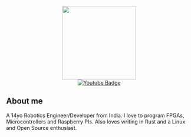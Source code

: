 <div id="header" align="center">
  <img src="https://media.giphy.com/media/h408T6Y5GfmXBKW62l/giphy.gif" width="200"/>
</div>
<div id="badges" align="center">
   <a href="https://www.youtube.com/channel/UCp6yuy4bEkDzT4OpuK8sy1Q">
    <img src="https://img.shields.io/badge/YouTube-red?style=for-the-badge&logo=youtube&logoColor=white" alt="Youtube Badge"/>
  </a>
</div>

## About me
A 14yo Robotics Engineer/Developer from India. I love to program FPGAs, Microcontrollers and Raspberry PIs. Also loves writing in Rust and a Linux and Open Source enthusiast.
